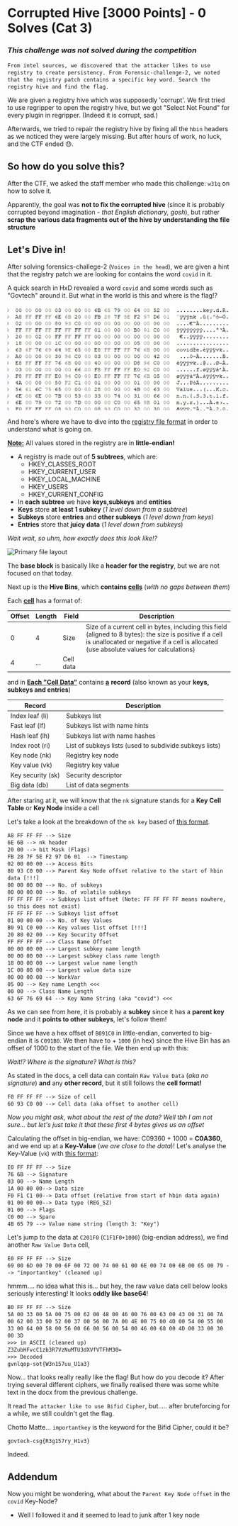 # Corrupted Hive [3000 Points]  - 0 Solves (Cat 3)

### *This challenge was not solved during the competition*

```
From intel sources, we discovered that the attacker likes to use registry to create persistency. From Forensic-challenge-2, we noted that the registry patch contains a specific key word. Search the registry hive and find the flag.
```

We are given a registry hive which was supposedly 'corrupt'.
We first tried to use regripper to open the registry hive, but we got "Select Not Found" for every plugin in regripper. (Indeed it is corrupt, sad.)

Afterwards, we tried to repair the registry hive by fixing all the `hbin` headers as we noticed they were largely missing. But after hours of work, no luck, and the CTF ended :sweat:.

## So how do you solve this?

After the CTF, we asked the staff member who made this challenge: `w31q` on how to solve it.

Apparently, the goal was **not to fix the corrupted hive** (since it is probably corrupted beyond imagination - *that English dictionary, gosh*), but rather **scrap the various data fragments out of the hive by understanding the file structure**

## Let's Dive in!

After solving forensics-challege-2 (`Voices in the head`), we are given a hint that the registry patch we are looking for contains the word `covid` in it.

A quick search in HxD revealed a word `covid` and some words such as "Govtech" around it. But what in the world is this and where is the flag!?

![1.jpg](1.jpg)

And here's where we have to dive into the [registry file format](https://github.com/msuhanov/regf/blob/master/Windows%20registry%20file%20format%20specification.md#key-node) in order to understand what is going on. 

**<u>Note:</u>** All values stored in the registry are in **little-endian!**

- A registry is made out of **5 subtrees**, which are:
  - HKEY_CLASSES_ROOT
  - HKEY_CURRENT_USER
  - HKEY_LOCAL_MACHINE
  - HKEY_USERS
  - HKEY_CURRENT_CONFIG
- In **each subtree** we have **keys,subkeys** and **entities**
- **Keys** store **at least 1 subkey** (*1 level down from a subtree*)
- **Subkeys** store **entries** and **other subkeys** (*1 level down from keys*)
- **Entries** store that **juicy data** (*1 level down from subkeys*)

*Wait wait, so uhm, how exactly does this look like!?*

![Primary file layout](https://raw.githubusercontent.com/msuhanov/regf/master/images/primary.png)

The **base block** is basically like a **header for the registry**, but we are not focused on that today.

Next up is the **Hive Bins**, which **contains <u>cells</u>** (*with no gaps between them*)

Each **<u>cell</u>** has a format of:

| Offset | Length | Field     | Description                                                  |
| ------ | ------ | --------- | ------------------------------------------------------------ |
| 0      | 4      | Size      | Size of a current cell in bytes, including this field (aligned to 8 bytes): the size is positive if a cell is unallocated or negative if a cell is allocated (use absolute values for calculations) |
| 4      | ...    | Cell data |                                                              |

and in **<u>Each "Cell Data"</u>** contains **<u>a</u>** **record** (also known as your **keys, subkeys and entries**)

| Record            | Description                                             |
| ----------------- | ------------------------------------------------------- |
| Index leaf (li)   | Subkeys list                                            |
| Fast leaf (lf)    | Subkeys list with name hints                            |
| Hash leaf (lh)    | Subkeys list with name hashes                           |
| Index root (ri)   | List of subkeys lists (used to subdivide subkeys lists) |
| Key node (nk)     | Registry key node                                       |
| Key value (vk)    | Registry key value                                      |
| Key security (sk) | Security descriptor                                     |
| Big data (db)     | List of data segments                                   |

After staring at it, we will know that the `nk` signature stands for a **Key Cell Table** or **Key Node** inside a cell

Let's take a look at the breakdown of the `nk key` based of [this format](https://github.com/msuhanov/regf/blob/master/Windows%20registry%20file%20format%20specification.md#key-node).

```
A8 FF FF FF --> Size
6E 6B --> nk header
20 00 --> bit Mask (Flags)
FB 28 7F 5E F2 97 D6 01  --> Timestamp
02 00 00 00 --> Access Bits
80 93 C0 00 --> Parent Key Node offset relative to the start of hbin data [!!!]
00 00 00 00 --> No. of subkeys
00 00 00 00 --> No. of volatile subkeys
FF FF FF FF --> Subkeys list offset (Note: FF FF FF FF means nowhere, so this does not exist)
FF FF FF FF --> Subkeys list offset
01 00 00 00 --> No. of Key Values
B0 91 C0 00 --> Key values list offset [!!!]
20 80 02 00 --> Key Security Offset
FF FF FF FF --> Class Name Offset
00 00 00 00 --> Largest subkey name length
00 00 00 00 --> Largest subkey class name length
18 00 00 00 --> Largest value name length
1C 00 00 00 --> Largest value data size
00 00 00 00 --> WorkVar
05 00 --> Key name Length <<<
00 00 --> Class Name Length
63 6F 76 69 64 --> Key Name String (aka "covid") <<<
```

As we can see from here, it is probably a **subkey** since it has a **parent key node** and it **points to other subkeys**, let's follow them! 

Since we have a hex offset of `B091C0` in little-endian, converted to big-endian it is `C091B0`. We then have to + `1000` (in hex) since the Hive Bin has an offset of 1000 to the start of the file. We then end up with this:

*Wait!? Where is the signature? What is this?*

As stated in the docs, a cell data can contain `Raw Value Data` (*aka no signature*) **and** any **other record**, but it still follows the **cell format!**

```
F0 FF FF FF --> Size of cell
60 93 C0 00 --> Cell data (aka offset to another cell)
```

*Now you might ask, what about the rest of the data? Well tbh I am not sure... but let's just take it that these first 4 bytes gives us an offset*



Calculating the offset in big-endian, we have: C09360 + 1000 = **C0A360**, and we end up at a **Key-Value** (*we are close to the data*)! Let's analyse the Key-Value (`vk`) with [this format](https://github.com/msuhanov/regf/blob/master/Windows%20registry%20file%20format%20specification.md#key-value):

```
E0 FF FF FF --> Size
76 6B --> Signature
03 00 --> Name Length
1A 00 00 00--> Data size
F0 F1 C1 00--> Data offset (relative from start of hbin data again)
01 00 00 00--> Data type (REG_SZ)
01 00 --> Flags
C0 00 --> Spare
4B 65 79 --> Value name string (length 3: "Key")
```

Let's jump to the data at `C201F0` (`C1F1F0+1000`) (big-endian address), we find another `Raw Value Data` cell,

``` 
E0 FF FF FF --> Size
69 00 6D 00 70 00 6F 00 72 00 74 00 61 00 6E 00 74 00 6B 00 65 00 79 --> "importantkey" (cleaned up)
```

hmmm.... no idea what this is... but hey, the raw value data cell below looks seriously interesting! It looks **oddly like base64**!

```
B0 FF FF FF --> Size
5A 00 33 00 5A 00 75 00 62 00 48 00 46 00 76 00 63 00 43 00 31 00 7A 00 62 00 33 00 52 00 37 00 56 00 7A 00 4E 00 75 00 4D 00 54 00 55 00 33 00 64 00 58 00 56 00 66 00 56 00 54 00 46 00 68 00 4D 00 33 00 30 00 3D
>>> in ASCII (cleaned up)
Z3ZubHFvcC1zb3R7VzNuMTU3dXVfVTFhM30=
>>> Decoded
gvnlqop-sot{W3n157uu_U1a3}
```

Now... that looks really really like the flag! But how do you decode it? After trying several different ciphers, we finally realised there was some white text in the docx from the previous challenge.

It read `The attacker like to use Bifid Cipher`, but..... after bruteforcing for a while, we still couldn't get the flag. 

Chotto Matte... `importantkey` is the keyword for the Bifid Cipher, could it be?

```
govtech-csg{R3g157ry_H1v3}
```

Indeed.



## Addendum

Now you might be wondering, what about the `Parent Key Node offset` in the `covid` Key-Node?

- Well I followed it and it seemed to lead to junk after 1 key node

